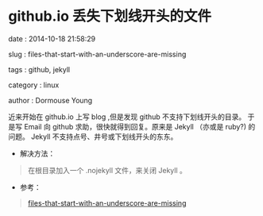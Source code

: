github.io 丢失下划线开头的文件
==============================

date
:   2014-10-18 21:58:29

slug
:   files-that-start-with-an-underscore-are-missing

tags
:   github, jekyll

category
:   linux

author
:   Dormouse Young

近来开始在 github.io 上写 blog ,但是发现 github 不支持下划线开头的目录。
于是写 Email 向 github 求助，很快就得到回复。原来是 Jekyll （亦或是
ruby?) 的 问题。 Jekyll 不支持点号、井号或下划线开头的东东。

-   解决方法：

> 在根目录加入一个 .nojekyll 文件，来关闭 Jekyll 。

-   参考：

> [files-that-start-with-an-underscore-are-missing](https://help.github.com/articles/files-that-start-with-an-underscore-are-missing/)
